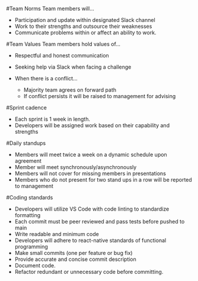 #Team Norms
Team members will...
- Participation and update within designated Slack channel
- Work to their strengths and outsource their weaknesses
- Communicate problems within or affect an ability to work.
	
#Team Values
Team members hold values of...
- Respectful and honest communication
- Seeking help via Slack when facing a challenge
	
- When there is a conflict...
  - Majority team agrees on forward path
  - If conflict persists it will be raised to management for advising
	
#Sprint cadence
- Each sprint is 1 week in length.
- Developers will be assigned work based on their capability and strengths

#Daily standups
- Members will meet twice a week on a dynamic schedule upon agreement
- Member will meet synchronously/asynchronously
- Members will not cover for missing members in presentations
- Members who do not present for two stand ups in a row will be reported to management
	
#Coding standards
- Developers will utilize VS Code with code linting to standardize formatting
- Each commit must be peer reviewed and pass tests before pushed to main
- Write readable and minimum code
- Developers will adhere to react-native standards of functional programming
- Make small commits (one per feature or bug fix)
- Provide accurate and concise commit description
- Document code.
- Refactor redundant or unnecessary code before committing.
